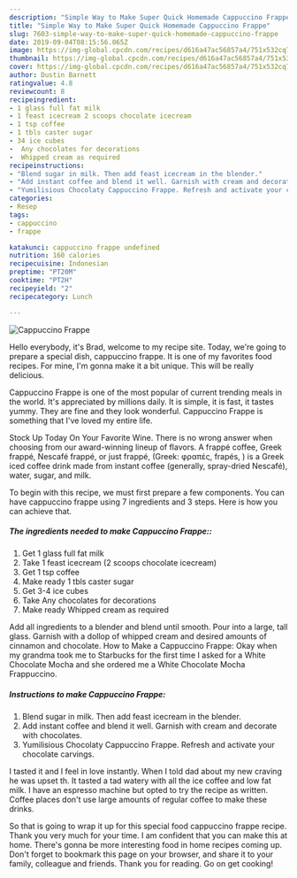 ```yaml
---
description: "Simple Way to Make Super Quick Homemade Cappuccino Frappe"
title: "Simple Way to Make Super Quick Homemade Cappuccino Frappe"
slug: 7603-simple-way-to-make-super-quick-homemade-cappuccino-frappe
date: 2019-09-04T08:15:56.065Z
image: https://img-global.cpcdn.com/recipes/d616a47ac56857a4/751x532cq70/cappuccino-frappe-recipe-main-photo.jpg
thumbnail: https://img-global.cpcdn.com/recipes/d616a47ac56857a4/751x532cq70/cappuccino-frappe-recipe-main-photo.jpg
cover: https://img-global.cpcdn.com/recipes/d616a47ac56857a4/751x532cq70/cappuccino-frappe-recipe-main-photo.jpg
author: Dustin Barnett
ratingvalue: 4.8
reviewcount: 8
recipeingredient:
- 1 glass full fat milk
- 1 feast icecream 2 scoops chocolate icecream
- 1 tsp coffee
- 1 tbls caster sugar
- 34 ice cubes
-  Any chocolates for decorations
-  Whipped cream as required
recipeinstructions:
- "Blend sugar in milk. Then add feast icecream in the blender."
- "Add instant coffee and blend it well. Garnish with cream and decorate with chocolates."
- "Yumilisious Chocolaty Cappuccino Frappe. Refresh and activate your chocolate carvings."
categories:
- Resep
tags:
- cappuccino
- frappe

katakunci: cappuccino frappe undefined
nutrition: 160 calories
recipecuisine: Indonesian
preptime: "PT20M"
cooktime: "PT2H"
recipeyield: "2"
recipecategory: Lunch

---
```



![Cappuccino Frappe](https://img-global.cpcdn.com/recipes/d616a47ac56857a4/751x532cq70/cappuccino-frappe-recipe-main-photo.jpg)

Hello everybody, it's Brad, welcome to my recipe site. Today, we're going to prepare a special dish, cappuccino frappe. It is one of my favorites food recipes. For mine, I'm gonna make it a bit unique. This will be really delicious.

Cappuccino Frappe is one of the most popular of current trending meals in the world. It's appreciated by millions daily. It is simple, it is fast, it tastes yummy. They are fine and they look wonderful. Cappuccino Frappe is something that I've loved my entire life.

Stock Up Today On Your Favorite Wine. There is no wrong answer when choosing from our award-winning lineup of flavors. A frappé coffee, Greek frappé, Nescafé frappé, or just frappé, (Greek: φραπές, frapés, ) is a Greek iced coffee drink made from instant coffee (generally, spray-dried Nescafé), water, sugar, and milk.


To begin with this recipe, we must first prepare a few components. You can have cappuccino frappe using 7 ingredients and 3 steps. Here is how you can achieve that.

##### The ingredients needed to make Cappuccino Frappe::

1. Get 1 glass full fat milk
1. Take 1 feast icecream (2 scoops chocolate icecream)
1. Get 1 tsp coffee
1. Make ready 1 tbls caster sugar
1. Get 3-4 ice cubes
1. Take  Any chocolates for decorations
1. Make ready  Whipped cream as required


Add all ingredients to a blender and blend until smooth. Pour into a large, tall glass. Garnish with a dollop of whipped cream and desired amounts of cinnamon and chocolate. How to Make a Cappuccino Frappe: Okay when my grandma took me to Starbucks for the first time I asked for a White Chocolate Mocha and she ordered me a White Chocolate Mocha Frappuccino. 

##### Instructions to make Cappuccino Frappe:

1. Blend sugar in milk. Then add feast icecream in the blender.
1. Add instant coffee and blend it well. Garnish with cream and decorate with chocolates.
1. Yumilisious Chocolaty Cappuccino Frappe. Refresh and activate your chocolate carvings.


I tasted it and I feel in love instantly. When I told dad about my new craving he was upset th. It tasted a tad watery with all the ice coffee and low fat milk. I have an espresso machine but opted to try the recipe as written. Coffee places don&#39;t use large amounts of regular coffee to make these drinks. 

So that is going to wrap it up for this special food cappuccino frappe recipe. Thank you very much for your time. I am confident that you can make this at home. There's gonna be more interesting food in home recipes coming up. Don't forget to bookmark this page on your browser, and share it to your family, colleague and friends. Thank you for reading. Go on get cooking!

